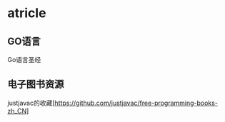 # atricle
## GO语言
Go语言圣经        
## 电子图书资源    
justjavac的收藏[https://github.com/justjavac/free-programming-books-zh_CN]
